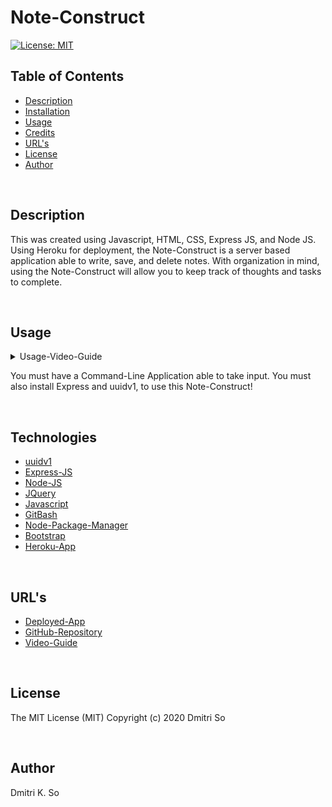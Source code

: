 # Note-Construct

[![License: MIT](https://img.shields.io/badge/License-MIT-yellow.svg)](https://opensource.org/licenses/MIT)

## Table of Contents

* [Description](##Description)
* [Installation](##Installation)
* [Usage](##Usage)
* [Credits](##Credits)
* [URL's](##URL's)
* [License](##License)
* [Author](##Author)

<br>

## Description

<p>This was created using Javascript, HTML, CSS, Express JS, and Node JS. Using Heroku for deployment, the Note-Construct is a server based application able to write, save, and delete notes. With organization in mind, using the Note-Construct will allow you to keep track of thoughts and tasks to complete. </p>

<br>

## Usage

<details>

<summary>Usage-Video-Guide</summary>

![Usage-Gif]()

</details>

<p>You must have a Command-Line Application able to take input. You must also install Express and uuidv1, to use this Note-Construct!</p>

<br>

## Technologies

* [uuidv1](https://www.npmjs.com/package/uuidv1)
* [Express-JS](https://expressjs.com/)
* [Node-JS](https://nodejs.org/en/)
* [JQuery](https://jquery.com/)
* [Javascript](https://www.javascript.com/)
* [GitBash](https://git-scm.com/downloads)
* [Node-Package-Manager](https://www.npmjs.com/)
* [Bootstrap](https://getbootstrap.com/docs/4.5/getting-started/introduction/)
* [Heroku-App](https://www.heroku.com/)

<br>

## URL's

* [Deployed-App](https://infinite-anchorage-29717.herokuapp.com/)
* [GitHub-Repository](https://github.com/dmitriso/Note-Construct)
* [Video-Guide]()

<br>

## License 

<p>The MIT License (MIT) Copyright (c) 2020 Dmitri So</p>

<br>

## Author

Dmitri K. So